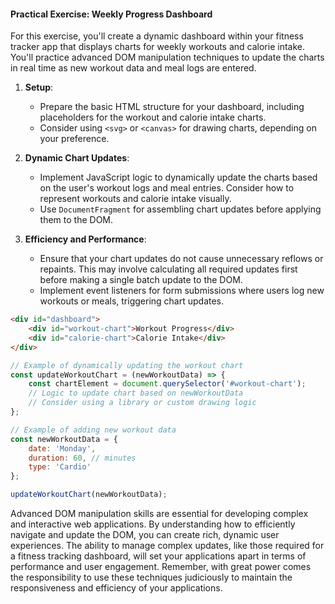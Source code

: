#### Practical Exercise: Weekly Progress Dashboard

For this exercise, you'll create a dynamic dashboard within your fitness tracker app that displays charts for weekly workouts and calorie intake. You'll practice advanced DOM manipulation techniques to update the charts in real time as new workout data and meal logs are entered.

1. **Setup**:
   - Prepare the basic HTML structure for your dashboard, including placeholders for the workout and calorie intake charts.
   - Consider using `<svg>` or `<canvas>` for drawing charts, depending on your preference.

2. **Dynamic Chart Updates**:
   - Implement JavaScript logic to dynamically update the charts based on the user's workout logs and meal entries. Consider how to represent workouts and calorie intake visually.
   - Use `DocumentFragment` for assembling chart updates before applying them to the DOM.

3. **Efficiency and Performance**:
   - Ensure that your chart updates do not cause unnecessary reflows or repaints. This may involve calculating all required updates first before making a single batch update to the DOM.
   - Implement event listeners for form submissions where users log new workouts or meals, triggering chart updates.

```html
<div id="dashboard">
    <div id="workout-chart">Workout Progress</div>
    <div id="calorie-chart">Calorie Intake</div>
</div>
```

```javascript
// Example of dynamically updating the workout chart
const updateWorkoutChart = (newWorkoutData) => {
    const chartElement = document.querySelector('#workout-chart');
    // Logic to update chart based on newWorkoutData
    // Consider using a library or custom drawing logic
};

// Example of adding new workout data
const newWorkoutData = {
    date: 'Monday',
    duration: 60, // minutes
    type: 'Cardio'
};

updateWorkoutChart(newWorkoutData);
```

Advanced DOM manipulation skills are essential for developing complex and interactive web applications. By understanding how to efficiently navigate and update the DOM, you can create rich, dynamic user experiences. The ability to manage complex updates, like those required for a fitness tracking dashboard, will set your applications apart in terms of performance and user engagement. Remember, with great power comes the responsibility to use these techniques judiciously to maintain the responsiveness and efficiency of your applications.